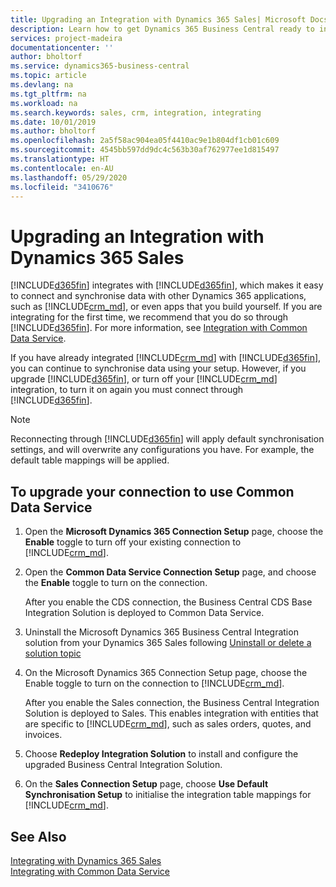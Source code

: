 ```yaml
---
title: Upgrading an Integration with Dynamics 365 Sales| Microsoft Docs
description: Learn how to get Dynamics 365 Business Central ready to integrate with Dynamics 365 Sales.
services: project-madeira
documentationcenter: ''
author: bholtorf
ms.service: dynamics365-business-central
ms.topic: article
ms.devlang: na
ms.tgt_pltfrm: na
ms.workload: na
ms.search.keywords: sales, crm, integration, integrating
ms.date: 10/01/2019
ms.author: bholtorf
ms.openlocfilehash: 2a5f58ac904ea05f4410ac9e1b804df1cb01c609
ms.sourcegitcommit: 4545bb597dd9dc4c563b30af762977ee1d815497
ms.translationtype: HT
ms.contentlocale: en-AU
ms.lasthandoff: 05/29/2020
ms.locfileid: "3410676"
---
```

# <a name="upgrading-an-integration-with-dynamics-365-sales"></a>Upgrading an Integration with Dynamics 365 Sales
[!INCLUDE[d365fin](includes/d365fin_md.md)] integrates with [!INCLUDE[d365fin](includes/cds_long_md.md)], which makes it easy to connect and synchronise data with other Dynamics 365 applications, such as [!INCLUDE[crm_md](includes/crm_md.md)], or even apps that you build yourself. If you are integrating for the first time, we recommend that you do so through [!INCLUDE[d365fin](includes/cds_long_md.md)]. For more information, see [Integration with Common Data Service](admin-common-data-service.md).

If you have already integrated [!INCLUDE[crm_md](includes/crm_md.md)] with [!INCLUDE[d365fin](includes/d365fin_md.md)], you can continue to synchronise data using your setup. However, if you upgrade [!INCLUDE[d365fin](includes/d365fin_md.md)], or turn off your [!INCLUDE[crm_md](includes/crm_md.md)] integration, to turn it on again you must connect through [!INCLUDE[d365fin](includes/cds_long_md.md)]. 

> [!NOTE]
> Reconnecting through [!INCLUDE[d365fin](includes/cds_long_md.md)] will apply default synchronisation settings, and will overwrite any configurations you have. For example, the default table mappings will be applied.

## <a name="to-upgrade-your-connection-to-use-common-data-service"></a>To upgrade your connection to use Common Data Service
1. Open the **Microsoft Dynamics 365 Connection Setup** page, choose the **Enable** toggle to turn off your existing connection to [!INCLUDE[crm_md](includes/crm_md.md)].
2. Open the **Common Data Service Connection Setup** page, and choose the **Enable** toggle to turn on the connection.
  
   After you enable the CDS connection, the Business Central CDS Base Integration Solution is deployed to Common Data Service.
3. Uninstall the Microsoft Dynamics 365 Business Central Integration solution from your Dynamics 365 Sales following [Uninstall or delete a solution topic](/powerapps/developer/common-data-service/uninstall-delete-solution) 

4. On the Microsoft Dynamics 365 Connection Setup page, choose the Enable toggle to turn on the connection to [!INCLUDE[crm_md](includes/crm_md.md)].
  
   After you enable the Sales connection, the Business Central Integration Solution is deployed to Sales. This enables integration with entities that are specific to [!INCLUDE[crm_md](includes/crm_md.md)], such as sales orders, quotes, and invoices.
5. Choose **Redeploy Integration Solution** to install and configure the upgraded Business Central Integration Solution.
6. On the **Sales Connection Setup** page, choose **Use Default Synchronisation Setup** to initialise the integration table mappings for [!INCLUDE[crm_md](includes/crm_md.md)].

## <a name="see-also"></a>See Also
[Integrating with Dynamics 365 Sales](admin-prepare-dynamics-365-for-sales-for-integration.md)  
[Integrating with Common Data Service](admin-common-data-service.md)
